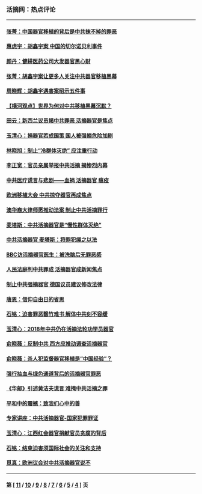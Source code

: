 ### 活摘网：热点评论
---
#### [张菁：中国器官移植的背后是中共抹不掉的罪恶](../../pages/nf5879/n13974977.md?06230430) 
#### [惠虎宇：胡鑫宇案 中国的切尔诺贝利事件](../../pages/nf5879/n13942916.md?06230430) 
#### [颜丹：健耕医药公司大发器官黑心财](../../pages/nf5879/n13940134.md?06230430) 
#### [张菁：胡鑫宇案让更多人关注中共器官移植黑幕](../../pages/nf5879/n13929073.md?06230430) 
#### [周晓辉：胡鑫宇遇害案昭示五件事](../../pages/nf5879/n13921870.md?06230430) 
#### [【横河观点】世界为何对中共移植黑幕沉默？](../../pages/nf5879/n13244249.md?06230430) 
#### [田云：新西兰议员揭中共罪恶 活摘器官是焦点](../../pages/nf5879/n13070629.md?06230430) 
#### [玉清心：捐器官若成国策 国人被强摘危险加剧](../../pages/nf5879/n12802713.md?06230430) 
#### [林晓旭：制止“冷群体灭绝” 应注重行动](../../pages/nf5879/n12779736.md?06230430) 
#### [李正宽：官员亲属举报中共活摘 揭惨烈内幕](../../pages/nf5879/n12684490.md?06230430) 
#### [中共医疗谎言与悲剧——血祸 活摘器官 瘟疫](../../pages/nf5879/n12372103.md?06230430) 
#### [欧洲移植大会 中共掠夺器官再成焦点](../../pages/nf5879/n11538883.md?06230430) 
#### [澳华裔大律师愿推动法案 制止中共活摘罪行](../../pages/nf5879/n11377039.md?06230430) 
#### [麦塔斯：中共活摘器官是“慢性群体灭绝”](../../pages/nf5879/n11350529.md?06230430) 
#### [中共活摘器官 麦塔斯：将罪犯绳之以法](../../pages/nf5879/n11347973.md?06230430) 
#### [BBC访活摘器官医生：被洗脑后无罪恶感](../../pages/nf5879/n11335935.md?06230430) 
#### [人民法庭判中共罪成 活摘器官成新闻焦点](../../pages/nf5879/n11331578.md?06230430) 
#### [制止中共强摘器官 德国议员建议修改法律](../../pages/nf5879/n11249451.md?06230430) 
#### [唐恩：信仰自由日的省思](../../pages/nf5879/n11003525.md?06230430) 
#### [石铭：迫害罪恶罄竹难书  解体中共刻不容缓](../../pages/nf5879/n10942855.md?06230430) 
#### [玉清心：2018年中共仍在活摘法轮功学员器官](../../pages/nf5879/n10914646.md?06230430) 
#### [俞晓薇：反制中共 西方应推动调查活摘器官](../../pages/nf5879/n10794671.md?06230430) 
#### [俞晓薇：杀人犯监督器官移植是“中国经验”？](../../pages/nf5879/n10466427.md?06230430) 
#### [强行抽血与绿色通道背后的活摘器官罪恶](../../pages/nf5879/n10004708.md?06230430) 
#### [《华邮》引述黄洁夫谎言 难掩中共活摘之罪](../../pages/nf5879/n9642309.md?06230430) 
#### [平和中的震撼：致我们心中的善](../../pages/nf5879/n9021123.md?06230430) 
#### [专家讲座：中共活摘器官-国家犯罪罪证](../../pages/nf5879/n8828153.md?06230430) 
#### [玉清心：江西红会器官捐献官员贪腐的背后](../../pages/nf5879/n8522122.md?06230430) 
#### [石铭：结束迫害须国际社会的关注和支持](../../pages/nf5879/n8443497.md?06230430) 
#### [觅真：欧洲议会对中共活摘器官说不](../../pages/nf5879/n8337486.md?06230430) 

---
#### 第 [ [11](./11.md?06230430) / [10](./10.md?06230430) / [9](./9.md?06230430) / [8](./8.md?06230430) / [7](./7.md?06230430) / [6](./6.md?06230430) / [5](./5.md?06230430) / [4](./4.md?06230430) ] 页
